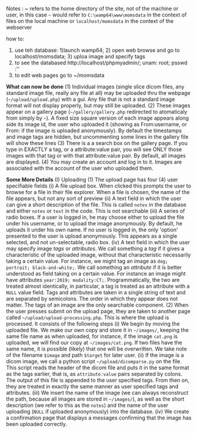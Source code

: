 Notes : ~ refers to the home directory of the site, not of the machine or user, in this case `~` would refer to `C:\wamp64\www\momsdata` in the context of files on the local machine or `localhost/momsdata` in the context of the webserver

how to:
1. use teh database: 1)launch wamp64; 2) open web browse and go to localhost/momsdata; 3) uploa image and specify tags
2. to see the databased http://localhost/phpmyadmin/; unam: root; psswd :''
3. to edit web pages go to ~/momsdata


**What can now be done**
	(1) Individual images (single slice dicom files, any standard image file, really any file at all) may be uploaded thru the webpage (`~/upload/upload.php`) with a gui. Any file that is not a standard image format will not display properly, but may still be uploaded.
	(2) These images appear on a gallery page (`~/gallery/gallery.php` redirected to atomaticaly from simply by `~`). A fixed size square version of each image appears along side its image id, the user who uploaded it (showing as From:username, or From:    if the image is uploaded anonymously). By default the timestamps and image tags are hidden, but uncommenting some lines in the gallery file will show these lines
	(3) There is a a search box on the gallery page. If you type in EXACTLY a tag, or a attribute:value pair, you will see ONLY those images with that tag or with that attribute:value pair. By default, all images are displayed.
	(4) You may create an account and log in to it. Images are associated with the account of the user who uploaded them.


**Some More Details**
	(I) Uploading
		(1) The upload page has four (4) user specifiable fields
			(i) A file upload box. When clicked this prompts the user to browse for a file in their file explorer. When a file is chosen, the name of the file appears, but not any sort of preview
			(ii) A text field in which the user can give a short description of the file. This is called `notes` in the database and either `notes` or `text` in the code. This is not searchable
			(iii) A series of radio boxes. If a user is logged in, he may choose either to upload the file under his username, or to upload the image anonymously. By default, he uploads it under his own name. If no user is logged in, the only 'option' presented to the user is upload anonymously. This appears as a single selected, and not un-selectable, radio box.
			(iv) A text field in which the user may specify image *tags* or *attributes*. We call something a *tag* if it gives a characteristic of the uploaded image, without that characteristic necessarily taking a certain value. For instance, we might tag an image as `dog; portrait; black-and-white;`. We call something an *attribute* if it is better understood as field taking on a certain value. For instance an image might have attributes `year:2019; modality:CT;`. Programmatically, the two are treated almost identically, in particular, a tag is treated as an attribute with a `NULL` value field. Tags and attributes are taken in a single string of text and are separated by semicolons. The order in which they appear does not matter. The tags of an image are the only searchable component.
		(2) When the user presses submit on the upload page, they are taken to another page called `~/upload/upload-processing.php`. This is where the upload is processed. It consists of the following steps
			(i) We begin by moving the uploaded file. We make our own copy and store it in `~/images/`, keeping the same file name as when uploaded, for instance, if the image `cat.png` is uploaded, we will find our copy at `~/images/cat.png`. If two files have the same name, it is possible (likely) that one will be overwritten. We take note of the filename `$image` and path `$target` for later user.
			(ii) If the image is a dicom image, we call a python script `~/upload/dicomparse.py` on the file. This script reads the header of the dicom file and puts it in the same format as the tags earlier, that is, as `attribute:value` pairs separated by colons. The output of this file is appended to the user specified tags. From then on, they are treated in exactly the same manner as user specified tags and attributes.
			(iii) We insert the name of the image (we can always reconstruct the path, because all images are stored in `~/images/`), as well as the short description (we refer to this as the `notes`) and the name of the user uploading (`NULL` if uploaded anonymously) into the database.
			(iv) We create a confirmation page that displays a messages confirming that the image has been uploaded correctly.
